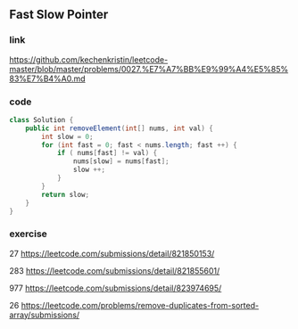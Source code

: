 ## Fast Slow Pointer

### link
https://github.com/kechenkristin/leetcode-master/blob/master/problems/0027.%E7%A7%BB%E9%99%A4%E5%85%83%E7%B4%A0.md

### code
```java
class Solution {
    public int removeElement(int[] nums, int val) {
        int slow = 0;
        for (int fast = 0; fast < nums.length; fast ++) {
            if ( nums[fast] != val) {
                nums[slow] = nums[fast];
                slow ++;
            }
        }
        return slow;
    }
}
```

### exercise
27 https://leetcode.com/submissions/detail/821850153/

283 https://leetcode.com/submissions/detail/821855601/

977 https://leetcode.com/submissions/detail/823974695/

26 https://leetcode.com/problems/remove-duplicates-from-sorted-array/submissions/



